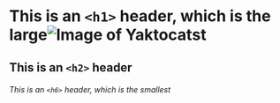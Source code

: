 # This is an `<h1>` header, which is the large![Image of Yaktocat](https://octodex.github.com/images/yaktocat.png)st
## This is an `<h2>` header
###### This is an `<h6>` header, which is the smallest
